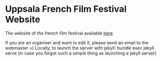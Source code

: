 # Uppsala French Film Festival Website 

The website of the french film festival available [here](https://uppsalafrenchfestival.github.io/)

If you are an organiser and want to edit it, please send an email to the webmaster =) 
Locally, to launch the server with jekyll:  bundle exec jekyll serve 
(in case you forgot such a simple thing as launching a jekyll server)
